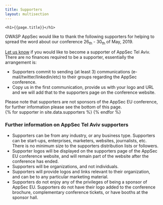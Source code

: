 ```yaml
---
title: Supporters
layout: multisection
---
```

	<h1>{{page.title}}</h1>
</div></section>

<section>

OWASP AppSec  would like to thank the following supporters for helping to spread the word about our conference 26<sub>th</sub> - 30<sub>th</sub> of May, 2019.
 
<a href="contact">Let us know</a> if you would like to become a supporter of AppSec Tel Aviv. There are no finances required to be a supporter, essentially the arrangement is:
<ul>
<li>Supporters commit to sending (at least 3) communications (e-mail/twitter/linkedin/etc) to their groups regarding the AppSec conference.</li>
<li>Copy us in the first communication, provide us with your logo and URL and we will add that to the supporters page on the conference website.</li>
</ul>
Please note that supporters are not sponsors of the AppSec EU conference, for further information please see the bottom of this page.

</section>
<section class="supporters">
{% for supporter in site.data.supporters %}
  <a style="background-image: url(/assets/images/supporters/{{supporter.logo}})" href="{{supporter.url}}" title="{{supporter.name}}"></a>
{% endfor %}
</section>
<section>
 
 
<h3>Further information on AppSec Tel Aviv supporters</h3>

<ul>
<li>Supporters can be from any industry, or any business type.  Supporters can be start-ups, enterprises, marketers, websites, journalists, etc.  There is no minimum size to the supporters distribution lists or followers.</li>
<li>Supporter logos will be displayed on the supporters page of the AppSec EU conference website, and will remain part of the website after the conference has ended.</li>
<li>Supporters will be organizations, and not individuals.</li>
<li>Supporters will provide logos and links relevant to their organization, and can be to any particular marketing material.</li>
<li>Supporters do not enjoy any of the privileges of being a sponsor of AppSec EU.  Supporters do not have their logo added to the conference brochure, complementary conference tickets, or have booths at the sponsor hall.</li>
</ul>
</section>
